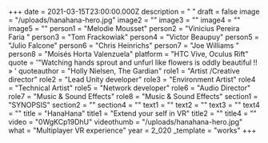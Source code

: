 +++
date = 2021-03-15T23:00:00.000Z
description = " "
draft = false
image = "/uploads/hanahana-hero.jpg"
image2 = ""
image3 = ""
image4 = ""
image5 = ""
person1 = "Melodie Mousset"
person2 = "Vinicius Pereira Faria "
person3 = "Tom Frackowiak"
person4 = "Victor Beaupuy"
person5 = "Julio Falcone"
person6 = "Chris Heinrichs"
person7 = "Joe Williams "
person8 = "Moisés Horta Valenzuela"
platform = "HTC Vive, Oculus Rift"
quote = '"Watching hands sprout and unfurl like flowers is oddly beautiful !! » '
quoteauthor = "Holly Nielsen, The Gardian"
role1 = "Artist /Creative director"
role2 = "Lead Unity developer"
role3 = "Environment Artist"
role4 = "Technical Artist"
role5 = "Network developer"
role6 = "Audio Director"
role7 = "Music & Sound Effects"
role8 = "Music & Sound Effects"
section1 = "SYNOPSIS"
section2 = ""
section4 = ""
text1 = ""
text2 = ""
text3 = ""
text4 = ""
title = "HanaHana"
title1 = "Extend your self in VR"
title2 = ""
title4 = ""
video = "0WgKCp19DhU"
videothumb = "/uploads/hanahana-hero.jpg"
what = "Multiplayer VR experience"
year = 2_020
_template = "works"
+++

